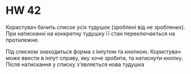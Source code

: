 # HW 42
Користувач бачить список усіх тудушок (зроблені від не зроблених). При натисканні на конкретну тудушку її стан переключається на протилежне.



Під списком знаходиться форма з інпутом та кнопкою. Користувач може ввести в інпут справу, яку хоче зробити, та натиснути кнопку. Після натискання у списку з'являється нова тудушка